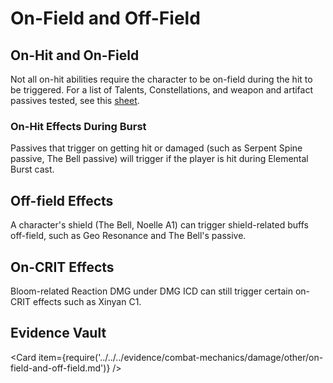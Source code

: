 # On-Field and Off-Field

## On-Hit and On-Field

Not all on-hit abilities require the character to be on-field during the hit to be triggered. For a list of Talents, Constellations, and weapon and artifact passives tested, see this [sheet](https://docs.google.com/spreadsheets/d/1S_Toll_6qIO1q2ood0KPteVH0-lw3mAPTKqEkmJeo9U/edit?usp=sharing).  

### On-Hit Effects During Burst

Passives that trigger on getting hit or damaged (such as Serpent Spine passive, The Bell passive) will trigger if the player is hit during Elemental Burst cast.

## Off-field Effects

A character's shield (The Bell, Noelle A1) can trigger shield-related buffs off-field, such as Geo Resonance and The Bell's passive. 

## On-CRIT Effects

Bloom-related Reaction DMG under DMG ICD can still trigger certain on-CRIT effects such as Xinyan C1.  

## Evidence Vault

<Card item={require('../../../evidence/combat-mechanics/damage/other/on-field-and-off-field.md')} />
